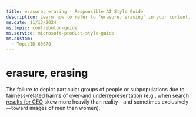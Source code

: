 ```yaml
---
title: erasure, erasing - Responsible AI Style Guide
description: Learn how to refer to "erasure, erasing" in your content.
ms.date: 11/13/2024
ms.topic: contributor-guide
ms.service: microsoft-product-style-guide
ms.custom:
  - TopicID 60678
---
```



# erasure, erasing

The failure to depict particular groups of people or subpopulations due to [fairness-related harms of over-and underrepresentation](~\responsible-ai-style-guide\fairness\related-harms\five-types-of-fairness-related-harms.md) (e.g., when [search results for CEO](https://www.mjskay.com/papers/chi_2015_gender-bias-in-image-search.pdf) skew more heavily than reality—and sometimes exclusively—toward images of men than women).